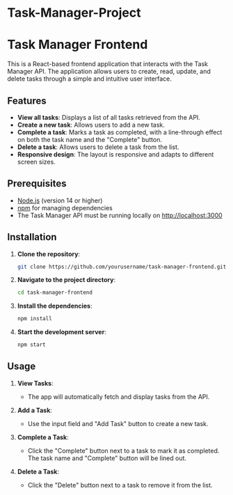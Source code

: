 # Task-Manager-Project

# Task Manager Frontend

This is a React-based frontend application that interacts with the Task Manager API. The application allows users to create, read, update, and delete tasks through a simple and intuitive user interface.

## Features

- **View all tasks**: Displays a list of all tasks retrieved from the API.
- **Create a new task**: Allows users to add a new task.
- **Complete a task**: Marks a task as completed, with a line-through effect on both the task name and the "Complete" button.
- **Delete a task**: Allows users to delete a task from the list.
- **Responsive design**: The layout is responsive and adapts to different screen sizes.

## Prerequisites

- [Node.js](https://nodejs.org/) (version 14 or higher)
- [npm](https://www.npmjs.com/) for managing dependencies
- The Task Manager API must be running locally on [http://localhost:3000](http://localhost:3000)

## Installation

1. **Clone the repository**:

   ```bash
   git clone https://github.com/yourusername/task-manager-frontend.git
   ```

2. **Navigate to the project directory**:

   ```bash
   cd task-manager-frontend
   ```

3. **Install the dependencies**:

   ```bash
   npm install
   ```

4. **Start the development server**:

   ```bash
   npm start
   ```

## Usage

1. **View Tasks**:
   - The app will automatically fetch and display tasks from the API.

2. **Add a Task**:
   - Use the input field and "Add Task" button to create a new task.

3. **Complete a Task**:
   - Click the "Complete" button next to a task to mark it as completed. The task name and "Complete" button will be lined out.

4. **Delete a Task**:
   - Click the "Delete" button next to a task to remove it from the list.

 
 
